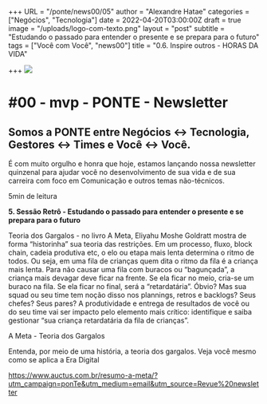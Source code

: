 +++
URL = "/ponte/news00/05"
author = "Alexandre Hatae"
categories = ["Negócios", "Tecnologia"]
date = 2022-04-20T03:00:00Z
draft = true
image = "/uploads/logo-com-texto.png"
layout = "post"
subtitle = "Estudando o passado para entender o presente e se prepara para o futuro"
tags = ["Você com Você", "news00"]
title = "0.6. Inspire outros - HORAS DA VIDA"

+++
![](/uploads/logo-com-texto.png)

# #00 - mvp - PONTE - Newsletter

## Somos a PONTE entre Negócios ↔ Tecnologia, Gestores ↔ Times e Você ↔ Você.

É com muito orgulho e honra que hoje, estamos lançando nossa newsletter quinzenal para ajudar você no desenvolvimento de sua vida e de sua carreira com foco em Comunicação e outros temas não-técnicos.

5min de leitura

**5. Sessão Retrô - Estudando o passado para entender o presente e se prepara para o futuro**

Teoria dos Gargalos - no livro A Meta, Eliyahu Moshe Goldratt mostra de forma “historinha” sua teoria das restrições. Em um processo, fluxo, block chain, cadeia produtiva etc, o elo ou etapa mais lenta determina o ritmo de todos. Ou seja, em uma fila de crianças quem dita o ritmo da fila é a criança mais lenta. Para não causar uma fila com buracos ou “bagunçada”, a criança mais devagar deve ficar na frente. Se ela ficar no meio, cria-se um buraco na fila. Se ela ficar no final, será a “retardatária”. Óbvio? Mas sua squad ou seu time tem noção disso nos plannings, retros e backlogs? Seus chefes? Seus pares? A produtividade e entrega de resultados de você ou do seu time vai ser impacto pelo elemento mais crítico: identifique e saiba gestionar “sua criança retardatária da fila de crianças”.

A Meta - Teoria dos Gargalos

Entenda, por meio de uma história, a teoria dos gargalos. Veja você mesmo como se aplica a Era Digital

https://www.auctus.com.br/resumo-a-meta/?utm_campaign=ponTe&utm_medium=email&utm_source=Revue%20newsletter